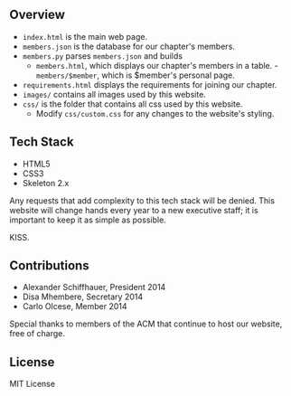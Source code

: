## Overview

* `index.html` is the main web page.
* `members.json` is the database for our chapter's members.
* `members.py` parses `members.json` and builds
	- `members.html`, which displays our chapter's members in a table.
	-`members/$member`, which is $member's personal page.
* `requirements.html` displays the requirements for joining our chapter.
* `images/` contains all images used by this website.
* `css/` is the folder that contains all css used by this website.
    - Modify `css/custom.css` for any changes to the website's styling.

## Tech Stack

* HTML5
* CSS3
* Skeleton 2.x

Any requests that add complexity to this tech stack will be denied. This website will change hands every year to a new executive staff; it is important to keep it as simple as possible.

KISS.

## Contributions

* Alexander Schiffhauer, President 2014
* Disa Mhembere, Secretary 2014
* Carlo Olcese, Member 2014

Special thanks to members of the ACM that continue to host our website, free of charge.

## License

MIT License